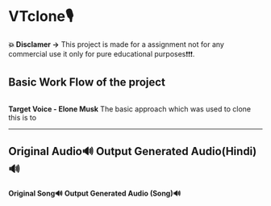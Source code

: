# **VTclone🎙**

**💥 Disclamer ->** This project is made for a assignment  not for any commercial use it only for pure educational purposes❗❗❗.

## **Basic Work Flow of the project** 

<a href="#"><img width="100%" height="./mda/Screenshot_1.png" height="175px"/></a>

**Target Voice - Elone Musk**
The basic approach which was used to clone this is to

------------------------------------
**Original Audio🔊**
**Output Generated Audio(Hindi)🔊**
-------------------------------------
**Original Song🔊**
**Output Generated Audio (Song)🔊**
